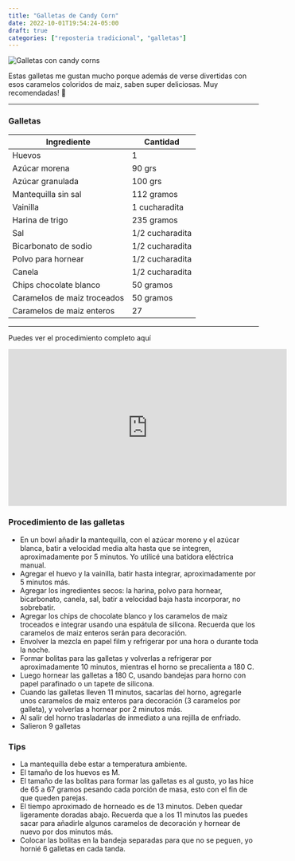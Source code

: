 ```yaml
---
title: "Galletas de Candy Corn"
date: 2022-10-01T19:54:24-05:00
draft: true
categories: ["reposteria tradicional", "galletas"]
---
```

![Galletas con candy corns](../../images/galletas_candy_corn.jpg)

Estas galletas me gustan mucho porque además de verse divertidas con esos caramelos coloridos de maiz, saben super deliciosas. Muy recomendadas!  💯
___
### Galletas 

| Ingrediente | Cantidad |
| ----------- | ----------- |
| Huevos | 1 |
| Azúcar morena | 90 grs |
| Azúcar granulada | 100 grs |
| Mantequilla sin sal | 112 gramos |
| Vainilla | 1 cucharadita | 
| Harina de trigo | 235 gramos |
| Sal | 1/2 cucharadita |
| Bicarbonato de sodio | 1/2 cucharadita |
| Polvo para hornear | 1/2 cucharadita |
| Canela | 1/2 cucharadita |
| Chips chocolate blanco | 50 gramos |
| Caramelos de maiz troceados | 50 gramos |
| Caramelos de maiz enteros | 27 |

___

Puedes ver el procedimiento completo aquí
<iframe width="560" height="315" src="https://www.youtube.com/embed/4nqVqD721O0" title="YouTube video player" frameborder="0" allow="accelerometer; autoplay; clipboard-write; encrypted-media; gyroscope; picture-in-picture" allowfullscreen></iframe>

### Procedimiento de las galletas
- En un bowl añadir la mantequilla, con el azúcar moreno y el azúcar blanca, batir a velocidad media alta hasta que se integren, aproximadamente por 5 minutos. Yo utilicé una batidora eléctrica manual.
- Agregar el huevo y la vainilla, batir hasta integrar, aproximadamente por 5 minutos más.
- Agregar los ingredientes secos: la harina, polvo para hornear, bicarbonato, canela, sal, batir a velocidad baja hasta incorporar, no sobrebatir.
- Agregar los chips de chocolate blanco y los caramelos de maiz troceados e integrar usando una espátula de silicona. Recuerda que los caramelos de maiz enteros serán para decoración.
- Envolver la mezcla en papel film y refrigerar por una hora o durante toda la noche.
- Formar bolitas para las galletas y volverlas a refrigerar por aproximadamente 10 minutos, mientras el horno se precalienta a 180 C.
- Luego hornear las galletas a 180 C, usando bandejas para horno con papel parafinado o un tapete de silicona.
- Cuando las galletas lleven 11 minutos, sacarlas del horno, agregarle unos caramelos de maiz enteros para decoración (3 caramelos por galleta), y volverlas a hornear por 2 minutos más.
- Al salir del horno trasladarlas de inmediato a una rejilla de enfriado.
- Salieron 9 galletas

### Tips 
- La mantequilla debe estar a temperatura ambiente.
- El tamaño de los huevos es M.
- El tamaño de las bolitas para formar las galletas es al gusto, yo las hice de 65 a 67 gramos pesando cada porción de masa, esto con el fin de que queden parejas.
- El tiempo aproximado de horneado es de 13 minutos. Deben quedar ligeramente doradas abajo. Recuerda que a los 11 minutos las puedes sacar para añadirle algunos caramelos de decoración y hornear de nuevo por dos minutos más.
- Colocar las bolitas en la bandeja separadas para que no se peguen, yo hornié 6 galletas en cada tanda.
